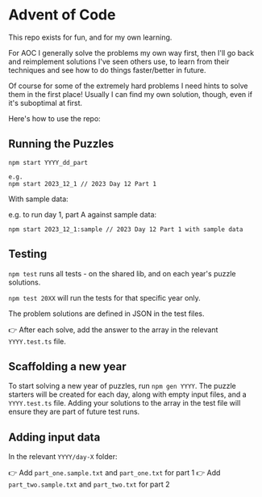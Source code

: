 # Advent of Code

This repo exists for fun, and for my own learning.

For AOC I generally solve the problems my own way first, then I'll go back and reimplement solutions I've seen others use, to learn from their techniques and see how to do things faster/better in future.

Of course for some of the extremely hard problems I need hints to solve them in the first place! Usually I can find my own solution, though, even if it's suboptimal at first.

Here's how to use the repo:

## Running the Puzzles

```terminal
npm start YYYY_dd_part

e.g.
npm start 2023_12_1 // 2023 Day 12 Part 1
```

With sample data:

e.g. to run day 1, part A against sample data:

```terminal
npm start 2023_12_1:sample // 2023 Day 12 Part 1 with sample data
```

## Testing

`npm test` runs all tests - on the shared lib, and on each year's puzzle solutions.

`npm test 20XX` will run the tests for that specific year only.

The problem solutions are defined in JSON in the test files.

👉 After each solve, add the answer to the array in the relevant `YYYY.test.ts` file.

## Scaffolding a new year

To start solving a new year of puzzles, run `npm gen YYYY`. The puzzle starters will be created for each day, along with empty input files, and a `YYYY.test.ts` file. Adding your solutions to the array in the test file will ensure they are part of future test runs.

## Adding input data

In the relevant `YYYY/day-X` folder:

👉 Add `part_one.sample.txt` and `part_one.txt` for part 1
👉 Add `part_two.sample.txt` and `part_two.txt` for part 2

